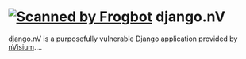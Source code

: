 [![Scanned by Frogbot](https://raw.github.com/jfrog/frogbot/master/images/frogbot-badge.svg)](https://docs.jfrog-applications.jfrog.io/jfrog-applications/frogbot)
django.nV
=========

django.nV is a purposefully vulnerable Django application provided by [nVisium](https://www.nvisium.com/)....
